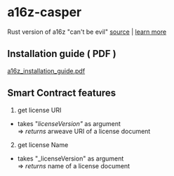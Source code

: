 # a16z-casper
Rust version of a16z "can't be evil" [source](https://github.com/a16z/a16z-contracts/blob/master/contracts/licenses/CantBeEvil.sol) | [learn more](https://github.com/a16z/a16z-contracts/tree/master/contracts#readme)
## Installation guide ( PDF )
[a16z_installation_guide.pdf](https://github.com/jonas089/a16z-casper/files/9567380/a16z_installation_guide.pdf)
## Smart Contract features
1. get license URI
- takes "_licenseVersion"_ as argument \
=> _returns_ arweave URI of a license document
2. get license Name
- takes "_licenseVersion" as argument \
=> _returns_ name of a license document
